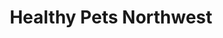 ---
title: "Healthy Pets Northwest"
url: /portland/healthy-pets-northwest-northeast-alberta-street/
shop: Tiere
---